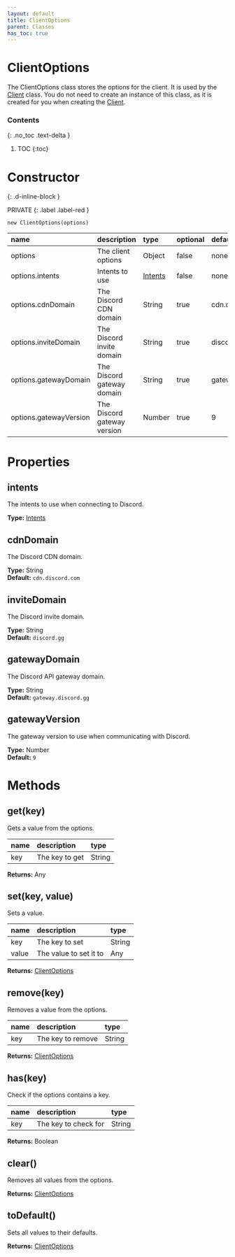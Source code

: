 ```yaml
---
layout: default
title: ClientOptions
parent: Classes
has_toc: true
---
```


# ClientOptions
The ClientOptions class stores the options for the client. It is used by the [Client](/classes/Client) class. You do not need to create an instance of this class, as it is created for you when creating the [Client](/classes/Client).

### Contents
{: .no_toc .text-delta }

1. TOC
{:toc}

# Constructor
{: .d-inline-block }

PRIVATE
{: .label .label-red }

`new ClientOptions(options)`

| name                   | description           | type                             | optional | default     |
|:-----------------------|:----------------------|:---------------------------------|:---------|:------------|
| options                | The client options    | Object                           | false    | none        |
| options.intents        | Intents to use        | [Intents](/classes/Intents)      | false    | none        |
| options.cdnDomain      | The Discord CDN domain | String                          | true     | cdn.discord.com |
| options.inviteDomain   | The Discord invite domain | String                       | true     | discord.gg |
| options.gatewayDomain  | The Discord gateway domain | String                      | true     | gateway.discord.gg |
| options.gatewayVersion | The Discord gateway version | Number                     | true     | 9 |

# Properties

## intents
The intents to use when connecting to Discord.

**Type:** [Intents](/classes/Intents)

## cdnDomain
The Discord CDN domain.

**Type:** String    
**Default:** `cdn.discord.com`

## inviteDomain
The Discord invite domain.

**Type:** String    
**Default:** `discord.gg`

## gatewayDomain
The Discord API gateway domain.

**Type:** String    
**Default:** `gateway.discord.gg`

## gatewayVersion
The gateway version to use when communicating with Discord.

**Type:** Number    
**Default:** `9`

# Methods

## get(key)
Gets a value from the options.

| name                        | description                           | type                    |
|:----------------------------|:--------------------------------------|:------------------------|
| key                         | The key to get                        | String                  |

**Returns:** Any

## set(key, value)
Sets a value.

| name                        | description                           | type                    |
|:----------------------------|:--------------------------------------|:------------------------|
| key                         | The key to set                        | String                  |
| value                       | The value to set it to                | Any                     |

**Returns:** [ClientOptions](#constructor)

## remove(key)
Removes a value from the options.

| name                        | description                           | type                    |
|:----------------------------|:--------------------------------------|:------------------------|
| key                         | The key to remove                     | String                  |

**Returns:** [ClientOptions](#constructor)

## has(key)
Check if the options contains a key.

| name                        | description                           | type                    |
|:----------------------------|:--------------------------------------|:------------------------|
| key                         | The key to check for                  | String                  |

**Returns:** Boolean

## clear()
Removes all values from the options.

**Returns:** [ClientOptions](#constructor)

## toDefault()
Sets all values to their defaults.

**Returns:** [ClientOptions](#constructor)
